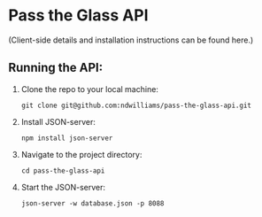 # Pass the Glass API
(Client-side details and installation instructions can be found here.)

## Running the API:
1. Clone the repo to your local machine:
   
   ```
   git clone git@github.com:ndwilliams/pass-the-glass-api.git
   ```
2. Install JSON-server:
   
   ```
   npm install json-server
   ``` 
3. Navigate to the project directory:  
   
   ```
   cd pass-the-glass-api
   ```
4. Start the JSON-server:
   
   ```
   json-server -w database.json -p 8088
   ```
